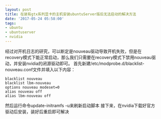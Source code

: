 ```yaml
---
layout: post
title: 在装有gtx系列显卡的主机安装ubuntuServer版后无法启动的解决方法
date: '2017-05-24 05:58:00'
tags:
- ubuntu
- ubuntuserver
- nvidia
---
```


经过对开机日志的研究，可以断定是nouveau驱动导致开机失败，但是在recovery模式下能正常启动，那么我们只需要在recovery模式下禁用nouveau驱动，并安装nvidia的闭源驱动即可。
首先新建/etc/modprobe.d/blacklist-nouveau.conf文件并填入以下内容：
```
blacklist nouveau
blacklist lbm-nouveau
options nouveau modeset=0
alias nouveau off
alias lbm-nouveau off
```
然后运行命令update-initramfs -u来刷新启动脚本
接下来，在nvidia下载好官方驱动后安装，装好后重启即可解决
